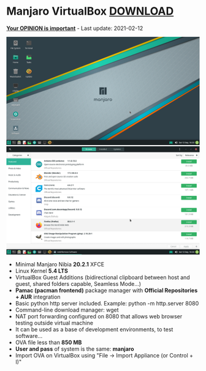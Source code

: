 # Manjaro VirtualBox [DOWNLOAD](https://github.com/Virtual-Machines/Manjaro-VirtualBox/releases/download/latest/Manjaro.ova)
[**Your OPINION is important**](https://github.com/Virtual-Machines/Manjaro-VirtualBox/issues/1) - Last update: 2021-02-12

![Manjaro](https://raw.githubusercontent.com/Virtual-Machines/Manjaro-VirtualBox/master/manjaro.png)
![Pamac](https://raw.githubusercontent.com/Virtual-Machines/Manjaro-VirtualBox/master/pamac.png)

- Minimal Manjaro Nibia **20.2.1** XFCE
- Linux Kernel **5.4 LTS**
- VirtualBox Guest Additions (bidirectional clipboard between host and guest, shared folders capable, Seamless Mode...)
- **Pamac (pacman frontend)** package manager with **Official Repositories + AUR** integration
- Basic python http server included. Example: python -m http.server 8080
- Command-line download manager: wget
- NAT port forwarding configured on 8080 that allows web browser testing outside virtual machine
- It can be used as a base of development environments, to test software...
- OVA file less than **850 MB**
- **User and pass** of system is the same: **manjaro**
- Import OVA on VirtualBox using "File -> Import Appliance (or Control + I)"
